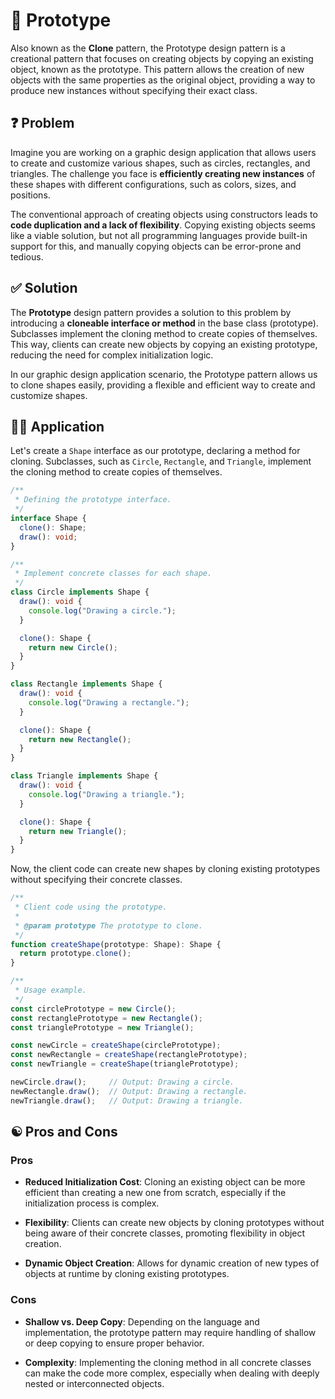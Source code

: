 # 🤖 Prototype

Also known as the **Clone** pattern, the Prototype design pattern is a creational pattern that focuses on creating objects by copying an existing object, known as the prototype. This pattern allows the creation of new objects with the same properties as the original object, providing a way to produce new instances without specifying their exact class.

## ❓ Problem

Imagine you are working on a graphic design application that allows users to create and customize various shapes, such as circles, rectangles, and triangles. The challenge you face is **efficiently creating new instances** of these shapes with different configurations, such as colors, sizes, and positions.

The conventional approach of creating objects using constructors leads to **code duplication and a lack of flexibility**. Copying existing objects seems like a viable solution, but not all programming languages provide built-in support for this, and manually copying objects can be error-prone and tedious.

## ✅ Solution

The **Prototype** design pattern provides a solution to this problem by introducing a **cloneable interface or method** in the base class (prototype). Subclasses implement the cloning method to create copies of themselves. This way, clients can create new objects by copying an existing prototype, reducing the need for complex initialization logic.

In our graphic design application scenario, the Prototype pattern allows us to clone shapes easily, providing a flexible and efficient way to create and customize shapes.

## ✍🏻 Application

Let's create a `Shape` interface as our prototype, declaring a method for cloning. Subclasses, such as `Circle`, `Rectangle`, and `Triangle`, implement the cloning method to create copies of themselves.

```typescript
/**
 * Defining the prototype interface.
 */
interface Shape {
  clone(): Shape;
  draw(): void;
}

/**
 * Implement concrete classes for each shape.
 */
class Circle implements Shape {
  draw(): void {
    console.log("Drawing a circle.");
  }

  clone(): Shape {
    return new Circle();
  }
}

class Rectangle implements Shape {
  draw(): void {
    console.log("Drawing a rectangle.");
  }

  clone(): Shape {
    return new Rectangle();
  }
}

class Triangle implements Shape {
  draw(): void {
    console.log("Drawing a triangle.");
  }

  clone(): Shape {
    return new Triangle();
  }
}
```

Now, the client code can create new shapes by cloning existing prototypes without specifying their concrete classes.

```typescript
/**
 * Client code using the prototype.
 *
 * @param prototype The prototype to clone.
 */
function createShape(prototype: Shape): Shape {
  return prototype.clone();
}

/**
 * Usage example.
 */
const circlePrototype = new Circle();
const rectanglePrototype = new Rectangle();
const trianglePrototype = new Triangle();

const newCircle = createShape(circlePrototype);
const newRectangle = createShape(rectanglePrototype);
const newTriangle = createShape(trianglePrototype);

newCircle.draw();     // Output: Drawing a circle.
newRectangle.draw();  // Output: Drawing a rectangle.
newTriangle.draw();   // Output: Drawing a triangle.
```

## ☯️ Pros and Cons

### Pros

- **Reduced Initialization Cost**: Cloning an existing object can be more efficient than creating a new one from scratch, especially if the initialization process is complex.

- **Flexibility**: Clients can create new objects by cloning prototypes without being aware of their concrete classes, promoting flexibility in object creation.

- **Dynamic Object Creation**: Allows for dynamic creation of new types of objects at runtime by cloning existing prototypes.

### Cons

- **Shallow vs. Deep Copy**: Depending on the language and implementation, the prototype pattern may require handling of shallow or deep copying to ensure proper behavior.

- **Complexity**: Implementing the cloning method in all concrete classes can make the code more complex, especially when dealing with deeply nested or interconnected objects.
